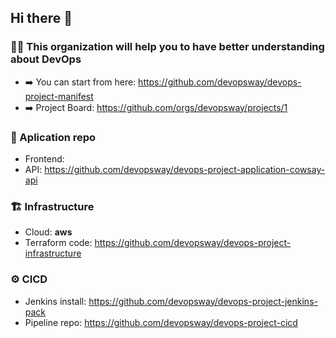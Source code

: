 ## Hi there 👋
### 🙋‍♀️ This organization will help you to have better understanding about DevOps
- ➡️ You can start from here: https://github.com/devopsway/devops-project-manifest
- ➡️ Project Board: https://github.com/orgs/devopsway/projects/1

### 🧱 Aplication repo
- Frontend: 
- API: https://github.com/devopsway/devops-project-application-cowsay-api
### 🏗️ Infrastructure
- Cloud: **aws**
- Terraform code: https://github.com/devopsway/devops-project-infrastructure
### ⚙️ CICD
- Jenkins install: https://github.com/devopsway/devops-project-jenkins-pack
- Pipeline repo: https://github.com/devopsway/devops-project-cicd
<!--

**Here are some ideas to get you started:**

🙋‍♀️ A short introduction - what is your organization all about?
🌈 Contribution guidelines - how can the community get involved?
👩‍💻 Useful resources - where can the community find your docs? Is there anything else the community should know?
🍿 Fun facts - what does your team eat for breakfast?
🧙 Remember, you can do mighty things with the power of [Markdown](https://docs.github.com/github/writing-on-github/getting-started-with-writing-and-formatting-on-github/basic-writing-and-formatting-syntax)
-->
